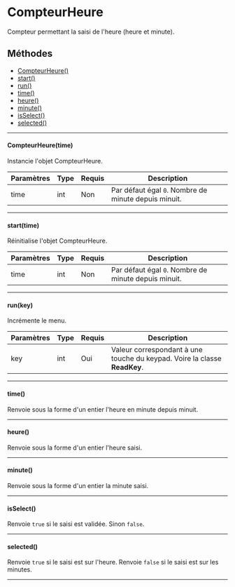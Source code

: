 # CompteurHeure
Compteur permettant la saisi de l'heure (heure et minute).

## Méthodes
* [CompteurHeure()](#compteurheuretime)
* [start()](#starttime)
* [run()](#runkey)
* [time()](#time)
* [heure()](#heure)
* [minute()](#minute)
* [isSelect()](#isselect)
* [selected()](#isselect)


-----------

#### CompteurHeure(time)
Instancie l'objet CompteurHeure.
 
Paramètres | Type | Requis | Description
---------- | ---- | ------ | -----------
time	   | int  | Non	   | Par défaut égal `0`. Nombre de minute depuis minuit.


-------------

#### start(time)
Réinitialise l'objet CompteurHeure.
 
Paramètres | Type | Requis | Description
---------- | ---- | ------ | -----------
time	   | int  | Non	   | Par défaut égal `0`. Nombre de minute depuis minuit.


-------------

#### run(key)
Incrémente le menu.
 
Paramètres	  | Type | Requis | Description
------------- | ---- | ------ | -----------
key		      | int  | Oui	  | Valeur correspondant à une touche du keypad. Voire la classe **ReadKey**.


-------------

#### time()
Renvoie sous la forme d'un entier l'heure en minute depuis minuit.


-------------

#### heure()
Renvoie sous la forme d'un entier l'heure saisi.


-------------

#### minute()
Renvoie sous la forme d'un entier la minute saisi.


-------------

#### isSelect()
Renvoie `true` si le saisi est validée. Sinon `false`.


-------------

#### selected()
Renvoie `true` si le saisi est sur l'heure.
Renvoie `false` si le saisi est sur les minutes.


-------------